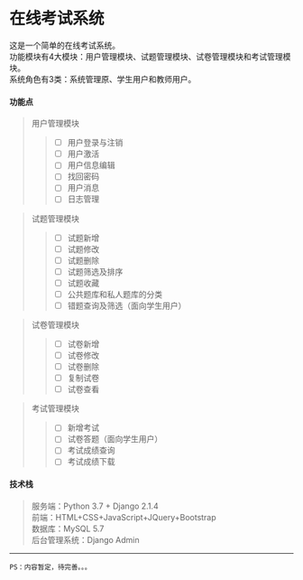 # 在线考试系统
这是一个简单的在线考试系统。  
功能模块有4大模块：用户管理模块、试题管理模块、试卷管理模块和考试管理模块。  
系统角色有3类：系统管理原、学生用户和教师用户。

#### 功能点  
> 用户管理模块
>> +[ ] 用户登录与注销
>> +[ ] 用户激活
>> +[ ] 用户信息编辑
>> +[ ] 找回密码
>> +[ ] 用户消息
>> +[ ] 日志管理

> 试题管理模块
>> +[ ] 试题新增
>> +[ ] 试题修改
>> +[ ] 试题删除
>> +[ ] 试题筛选及排序
>> +[ ] 试题收藏
>> +[ ] 公共题库和私人题库的分类
>> +[ ] 错题查询及筛选（面向学生用户）

> 试卷管理模块
>> +[ ] 试卷新增
>> +[ ] 试卷修改
>> +[ ] 试卷删除
>> +[ ] 复制试卷
>> +[ ] 试卷查看

> 考试管理模块
>> +[ ] 新增考试
>> +[ ] 试卷答题（面向学生用户）
>> +[ ] 考试成绩查询
>> +[ ] 考试成绩下载

#### 技术栈
> 服务端：Python 3.7 + Django 2.1.4    
> 前端：HTML+CSS+JavaScript+JQuery+Bootstrap  
> 数据库：MySQL 5.7  
> 后台管理系统：Django Admin

---
    PS：内容暂定，待完善。。。